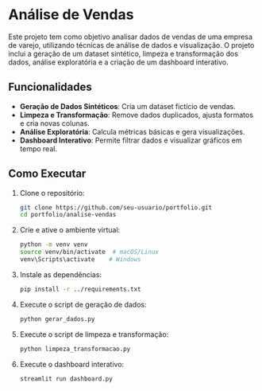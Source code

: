 # Análise de Vendas

Este projeto tem como objetivo analisar dados de vendas de uma empresa de varejo, utilizando técnicas de análise de dados e visualização. O projeto inclui a geração de um dataset sintético, limpeza e transformação dos dados, análise exploratória e a criação de um dashboard interativo.

## Funcionalidades

- **Geração de Dados Sintéticos**: Cria um dataset fictício de vendas.
- **Limpeza e Transformação**: Remove dados duplicados, ajusta formatos e cria novas colunas.
- **Análise Exploratória**: Calcula métricas básicas e gera visualizações.
- **Dashboard Interativo**: Permite filtrar dados e visualizar gráficos em tempo real.

## Como Executar

1. Clone o repositório:
    ```bash
    git clone https://github.com/seu-usuario/portfolio.git
    cd portfolio/analise-vendas

2. Crie e ative o ambiente virtual:
    ```bash
    python -m venv venv
    source venv/bin/activate  # macOS/Linux
    venv\Scripts\activate    # Windows

3. Instale as dependências:
    ```bash
    pip install -r ../requirements.txt

4. Execute o script de geração de dados:
    ```bash
    python gerar_dados.py

5. Execute o script de limpeza e transformação:
    ```bash
    python limpeza_transformacao.py

6. Execute o dashboard interativo:
    ```bash
    streamlit run dashboard.py